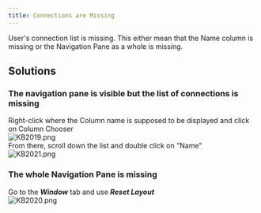 ```yaml
---
title: Connections are Missing
---
```

User's connection list is missing. This either mean that the Name column is missing or the Navigation Pane as a whole is missing.
## Solutions
### The navigation pane is visible but the list of connections is missing
Right-click where the Column name is supposed to be displayed and click on Column Chooser  
![KB2019.png](/img/en/kb/KB2019.png)  
From there, scroll down the list and double click on "Name"  
![KB2021.png](/img/en/kb/KB2021.png)
### The whole Navigation Pane is missing
Go to the ***Window***   tab and use ***Reset Layout***  
![KB2020.png](/img/en/kb/KB2020.png)
